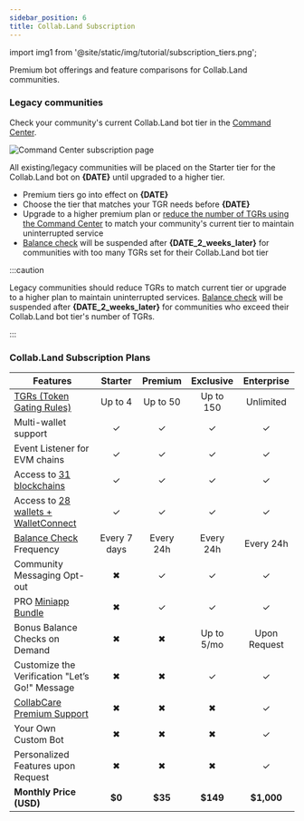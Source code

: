 ```yaml
---
sidebar_position: 6
title: Collab.Land Subscription
---
```


import img1 from '@site/static/img/tutorial/subscription_tiers.png';

Premium bot offerings and feature comparisons for Collab.Land communities.

### Legacy communities

Check your community's current Collab.Land bot tier in the [Command Center](https://cc.collab.land).

<div class="text--center">
  <img src={img1} alt="Command Center subscription page" />
</div>

All existing/legacy communities will be placed on the Starter tier for the Collab.Land bot on **{DATE}** until upgraded to a higher tier.

- Premium tiers go into effect on **{DATE}**
- Choose the tier that matches your TGR needs before **{DATE}**
- Upgrade to a higher premium plan or [reduce the number of TGRs using the Command Center](/help-docs/command-center/create-a-tgr/how-to-create-a-tgr#how-to-create-a-tgr) to match your community's current tier to maintain uninterrupted service
- [Balance check](/help-docs/command-center/bot-config/balance-check) will be suspended after **{DATE_2_weeks_later}** for communities with too many TGRs set for their Collab.Land bot tier

:::caution

Legacy communities should reduce TGRs to match current tier or upgrade to a higher plan to maintain uninterrupted services. [Balance check](/help-docs/command-center/bot-config/balance-check) will be suspended after **{DATE_2_weeks_later}** for communities who exceed their Collab.Land bot tier's number of TGRs.

:::

### Collab.Land Subscription Plans

| **Features**                                                                                              |  **Starter** | **Premium** | **Exclusive** | **Enterprise** |
|-----------------------------------------------------------------------------------------------------------|:------------:|:-----------:|:-------------:|:--------------:|
| [TGRs (Token Gating Rules)](/help-docs/key-features/token-gate-communities#what-is-token-gating)          |    Up to 4   |   Up to 50  |   Up to 150   |    Unlimited    |
| Multi-wallet support                                                                                      |      ✓       |      ✓      |       ✓       |       ✓        |
| Event Listener for EVM chains                                                                             |      ✓       |      ✓      |       ✓       |       ✓        |
| Access to [31 blockchains](/help-docs/key-features/token-gate-communities#supported-blockchains--tokens)  |      ✓       |      ✓      |       ✓       |       ✓        |
| Access to [28 wallets + WalletConnect](/help-docs/wallets/verify-your-wallet#supported-wallets)           |      ✓       |      ✓      |       ✓       |       ✓        |
| [Balance Check](/help-docs/command-center/bot-config/balance-check) Frequency                             | Every 7 days  |  Every 24h  |   Every 24h   |    Every 24h   |
| Community Messaging Opt-out                                                                               |       ✖      |      ✓      |       ✓       |       ✓        |
| PRO [Miniapp Bundle](/help-docs/marketplace/getting-started)                                              |       ✖      |      ✓      |       ✓       |       ✓        |
| Bonus Balance Checks on Demand                                                                            |       ✖      |      ✖      |   Up to 5/mo  |  Upon Request   |
| Customize the Verification "Let’s Go!" Message                                                            |       ✖      |      ✖      |       ✓       |       ✓        |
| [CollabCare Premium Support](/help-docs/FAQ/contact-team/#collabcare)                                     |       ✖      |      ✖      |       ✖       |       ✓        |
| Your Own Custom Bot                                                                                       |       ✖      |      ✖      |       ✖       |       ✓        |
| Personalized Features upon Request                                                                        |       ✖      |      ✖      |       ✖       |       ✓        |
| **Monthly Price (USD)**                                                                                   |    **$0**    |   **$35**    |    **$149**   |   **$1,000**    |
